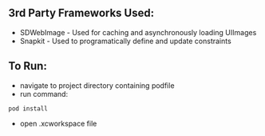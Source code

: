 ## 3rd Party Frameworks Used:
- SDWebImage - Used for caching and asynchronously loading UIImages
- Snapkit - Used to programatically define and update constraints 

## To Run:
- navigate to project directory containing podfile
- run command:
```
pod install

```
- open .xcworkspace file

